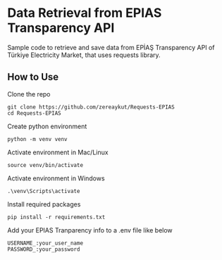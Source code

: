 # Data Retrieval from EPIAS Transparency API
Sample code to retrieve and save data from EPİAŞ Transparency API of Türkiye Electricity Market, that uses requests library.

## How to Use
Clone the repo
```shell
git clone https://github.com/zereaykut/Requests-EPIAS
cd Requests-EPIAS
```

Create python environment
```shell
python -m venv venv
```

Activate environment in Mac/Linux 
```shell
source venv/bin/activate
```

Activate environment in Windows 
```shell
.\venv\Scripts\activate
```

Install required packages
```shell
pip install -r requirements.txt
```

Add your EPIAS Tranparency info to a .env file like below
```config
USERNAME_:your_user_name
PASSWORD_:your_password
```
